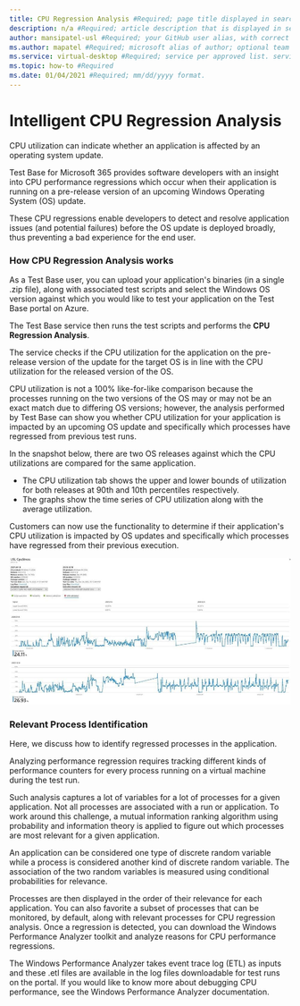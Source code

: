 ```yaml
---
title: CPU Regression Analysis #Required; page title displayed in search results. Include the brand.
description: n/a #Required; article description that is displayed in search results.
author: mansipatel-usl #Required; your GitHub user alias, with correct capitalization.
ms.author: mapatel #Required; microsoft alias of author; optional team alias.
ms.service: virtual-desktop #Required; service per approved list. service slug assigned to your service by ACOM.
ms.topic: how-to #Required
ms.date: 01/04/2021 #Required; mm/dd/yyyy format.
---
```


# Intelligent CPU Regression Analysis

CPU utilization can indicate whether an application is affected by an operating system update. 

Test Base for Microsoft 365 provides software developers with an insight into CPU performance regressions which occur when their application is running on a pre-release version of an upcoming Windows Operating System (OS) update. 

These CPU regressions enable developers to detect and resolve application issues (and potential failures) before the OS update is deployed broadly, thus preventing a bad experience for the end user.


### How CPU Regression Analysis works ###

As a Test Base user, you can upload your application's binaries (in a single .zip file), along with associated test scripts and select the Windows OS version against which you would like to test your application on the Test Base portal on Azure. 

The Test Base service then runs the test scripts and performs the **CPU Regression Analysis**. 

The service checks if the CPU utilization for the application on the pre-release version of the update for the target OS is in line with the CPU utilization for the released version of the OS. 

CPU utilization is not a 100% like-for-like comparison because the processes running on the two versions of the OS may or may not be an exact match due to differing OS versions; however, the analysis performed by Test Base can show you whether CPU utilization for your application is impacted by an upcoming OS update and specifically which processes have regressed from previous test runs.

In the snapshot below, there are two OS releases against which the CPU utilizations are compared for the same application. 
-   The CPU utilization tab shows the upper and lower bounds of utilization for both releases at 90th and 10th percentiles respectively. 
-   The graphs show the time series of CPU utilization along with the average utilization. 

Customers can now use the functionality to determine if their application's CPU utilization is impacted by OS updates and specifically which processes have regressed from their previous execution.


![CPU regression analysis](Media/cpu-regression-analysis.jpg)

### Relevant Process Identification ###

Here, we discuss how to identify regressed processes in the application. 

Analyzing performance regression requires tracking different kinds of performance counters for every process running on a virtual machine during the test run. 

Such analysis captures a lot of variables for a lot of processes for a given application. Not all processes are associated with a run or application. To work around this challenge, a mutual information ranking algorithm using probability and information theory is applied to figure out which processes are most relevant for a given application. 

An application can be considered one type of discrete random variable while a process is considered another kind of discrete random variable. The association of the two random variables is measured using conditional probabilities for relevance. 

Processes are then displayed in the order of their relevance for each application. You can also favorite a subset of processes that can be monitored, by default, along with relevant processes for CPU regression analysis. Once a regression is detected, you can download the Windows Performance Analyzer toolkit and analyze reasons for CPU performance regressions. 

The Windows Performance Analyzer takes event trace log (ETL) as inputs and these .etl files are available in the log files downloadable for test runs on the portal. If you would like to know more about debugging CPU performance, see the Windows Performance Analyzer documentation.

